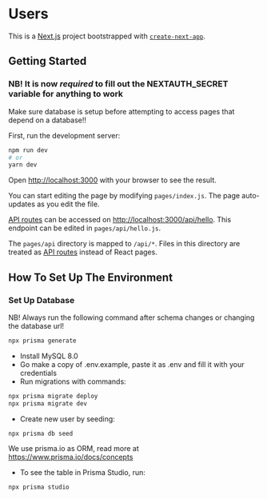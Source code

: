 # Users

This is a [Next.js](https://nextjs.org/) project bootstrapped with [`create-next-app`](https://github.com/vercel/next.js/tree/canary/packages/create-next-app).

## Getting Started

### NB! It is now *required* to fill out the NEXTAUTH_SECRET variable for anything to work

Make sure database is setup before attempting to access pages that depend on a database!!

First, run the development server:

```bash
npm run dev
# or
yarn dev
```

Open [http://localhost:3000](http://localhost:3000) with your browser to see the result.

You can start editing the page by modifying `pages/index.js`. The page auto-updates as you edit the file.

[API routes](https://nextjs.org/docs/api-routes/introduction) can be accessed on [http://localhost:3000/api/hello](http://localhost:3000/api/hello). This endpoint can be edited in `pages/api/hello.js`.

The `pages/api` directory is mapped to `/api/*`. Files in this directory are treated as [API routes](https://nextjs.org/docs/api-routes/introduction) instead of React pages.

## How To Set Up The Environment

### Set Up Database

NB! Always run the following command after schema changes or changing the database url!

```bash
npx prisma generate
```

* Install MySQL 8.0
* Go make a copy of .env.example, paste it as .env and fill it with your credentials
* Run migrations with commands:

```bash
npx prisma migrate deploy
npx prisma migrate dev
```

* Create new user by seeding:

```bash
npx prisma db seed
```

We use prisma.io as ORM, read more at <https://www.prisma.io/docs/concepts>

* To see the table in Prisma Studio, run:

```bash
npx prisma studio
```
